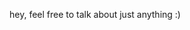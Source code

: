 hey, feel free to talk about just anything :)


<!---
DrFeelBoring/DrFeelBoring is a ✨ special ✨ repository because its `README.md` (this file) appears on your GitHub profile.
You can click the Preview link to take a look at your changes.
--->
